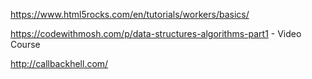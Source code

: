 https://www.html5rocks.com/en/tutorials/workers/basics/

https://codewithmosh.com/p/data-structures-algorithms-part1 - Video Course

http://callbackhell.com/
